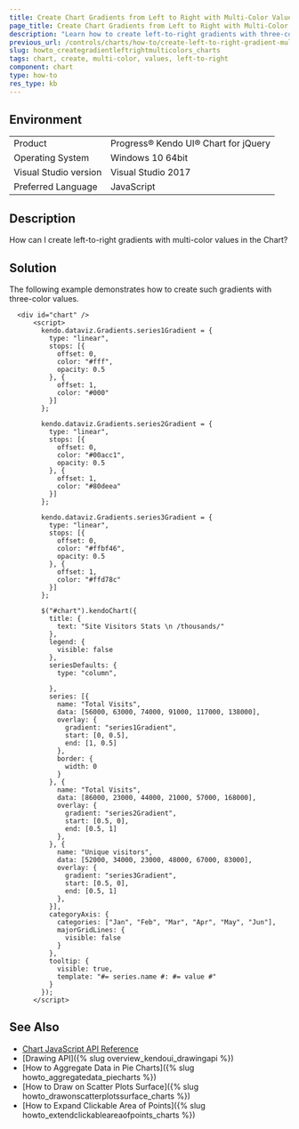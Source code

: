```yaml
---
title: Create Chart Gradients from Left to Right with Multi-Color Values
page_title: Create Chart Gradients from Left to Right with Multi-Color Values
description: "Learn how to create left-to-right gradients with three-color values in a Kendo UI Chart."
previous_url: /controls/charts/how-to/create-left-to-right-gradient-multi-color-values, /controls/charts/how-to/appearance/create-left-to-right-gradient-multi-color-values
slug: howto_creategradientleftrightmulticolors_charts
tags: chart, create, multi-color, values, left-to-right
component: chart
type: how-to
res_type: kb
---
```


## Environment

<table>
 <tr>
  <td>Product</td>
  <td>Progress® Kendo UI® Chart for jQuery</td>
 </tr>
 <tr>
  <td>Operating System</td>
  <td>Windows 10 64bit</td>
 </tr>
 <tr>
  <td>Visual Studio version</td>
  <td>Visual Studio 2017</td>
 </tr>
 <tr>
  <td>Preferred Language</td>
  <td>JavaScript</td>
 </tr>
</table>

## Description

How can I create left-to-right gradients with multi-color values in the Chart?

## Solution

The following example demonstrates how to create such gradients with three-color values.

```dojo
  <div id="chart" />
      <script>
        kendo.dataviz.Gradients.series1Gradient = {
          type: "linear",
          stops: [{
            offset: 0,
            color: "#fff",
            opacity: 0.5
          }, {
            offset: 1,
            color: "#000"
          }]
        };

        kendo.dataviz.Gradients.series2Gradient = {
          type: "linear",
          stops: [{
            offset: 0,
            color: "#00acc1",
            opacity: 0.5
          }, {
            offset: 1,
            color: "#80deea"
          }]
        };

        kendo.dataviz.Gradients.series3Gradient = {
          type: "linear",
          stops: [{
            offset: 0,
            color: "#ffbf46",
            opacity: 0.5
          }, {
            offset: 1,
            color: "#ffd78c"
          }]
        };

        $("#chart").kendoChart({
          title: {
            text: "Site Visitors Stats \n /thousands/"
          },
          legend: {
            visible: false
          },
          seriesDefaults: {
            type: "column",

          },
          series: [{
            name: "Total Visits",
            data: [56000, 63000, 74000, 91000, 117000, 138000],
            overlay: {
              gradient: "series1Gradient",
              start: [0, 0.5],
              end: [1, 0.5]
            },
            border: {
              width: 0
            }
          }, {
            name: "Total Visits",
            data: [86000, 23000, 44000, 21000, 57000, 168000],
            overlay: {
              gradient: "series2Gradient",
              start: [0.5, 0],
              end: [0.5, 1]
            },
          }, {
            name: "Unique visitors",
            data: [52000, 34000, 23000, 48000, 67000, 83000],
            overlay: {
              gradient: "series3Gradient",
              start: [0.5, 0],
              end: [0.5, 1]
            },
          }],         
          categoryAxis: {
            categories: ["Jan", "Feb", "Mar", "Apr", "May", "Jun"],
            majorGridLines: {
              visible: false
            }
          },
          tooltip: {
            visible: true,
            template: "#= series.name #: #= value #"
          }
        });
      </script>
```

## See Also

* [Chart JavaScript API Reference](/api/javascript/dataviz/ui/chart)
* [Drawing API]({% slug overview_kendoui_drawingapi %})
* [How to Aggregate Data in Pie Charts]({% slug howto_aggregatedata_piecharts %})
* [How to Draw on Scatter Plots Surface]({% slug howto_drawonscatterplotssurface_charts %})
* [How to Expand Clickable Area of Points]({% slug howto_extendclickableareaofpoints_charts %})
